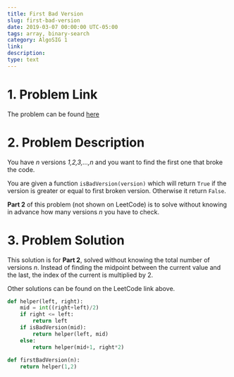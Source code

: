 ```yaml
---
title: First Bad Version
slug: first-bad-version
date: 2019-03-07 00:00:00 UTC-05:00
tags: array, binary-search
category: AlgoSIG 1
link: 
description:
type: text
---
```


# 1. Problem Link

The problem can be found [here](https://leetcode.com/problems/first-bad-version/)


# 2. Problem Description

You have *n* versions *1,2,3,...,n* and you want to find the first one that broke the code.

You are given a function `isBadVersion(version)` which will return `True` if the version is greater or equal to first broken version. Otherwise it return `False`.

**Part 2** of this problem (not shown on LeetCode) is to solve without knowing in advance how many versions *n* you have to check. 

# 3. Problem Solution

This solution is for **Part 2**, solved without knowing the total number of versions *n*. Instead of finding the midpoint between the current value and the last, the index of the current is multiplied by 2.

Other solutions can be found on the LeetCode link above.

```python
def helper(left, right):
    mid = int((right+left)/2)
    if right <= left:
        return left
    if isBadVersion(mid):
        return helper(left, mid)
    else:
        return helper(mid+1, right*2)
    
def firstBadVersion(n):
    return helper(1,2)
```
